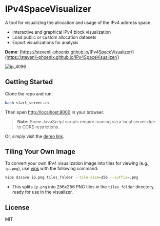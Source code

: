 # IPv4SpaceVisualizer

A tool for visualizing the allocation and usage of the IPv4 address space.

- Interactive and graphical IPv4 block visualization
- Load public or custom allocation datasets
- Export visualizations for analysis

**Demo:** [https://stevenli-phoenix.github.io/IPv4SpaceVisualizer/](https://stevenli-phoenix.github.io/IPv4SpaceVisualizer/)

![ip_4096](https://github.com/user-attachments/assets/03e39c6f-b89d-47da-9c28-66ac0324e43c)

## Getting Started

Clone the repo and run:

```bash
bash start_server.sh
```

Then open [http://localhost:8000](http://localhost:8000) in your browser.

> **Note:** Some JavaScript scripts require running via a local server due to CORS restrictions.

Or, simply visit the [demo link](https://stevenli-phoenix.github.io/IPv4SpaceVisualizer/).

## Tiling Your Own Image

To convert your own IPv4 visualization image into tiles for viewing (e.g., `ip.png`), use [vips](https://libvips.github.io/libvips/) with the following command:

```bash
vips dzsave ip.png tiles_folder --tile-size=256 --suffix=.png
```
- This splits `ip.png` into 256x256 PNG tiles in the `tiles_folder` directory, ready for use in the visualizer.

## License

MIT
